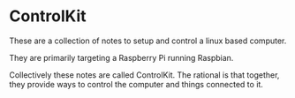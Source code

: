 # ControlKit

These are a collection of notes to setup and control a linux based computer.  

They are primarily targeting a Raspberry Pi running Raspbian.

Collectively these notes are called ControlKit.  The rational is that together, they provide ways to control the computer and things connected to it.

